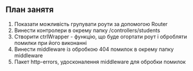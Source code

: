 ## План занятя

1. Показати можливість групувати роути за допомогою Router
2. Винести контролери в окрему папку /controllers/students
3. Створити ctrlWrapper - функцію, що буде огортати роут і обробляти помилки при його виконанні
4. Винести middleware із обробкою 404 помилок в окрему папку middleware
5. Пакет http-errors, удосконалення middleware для обробки помилок

